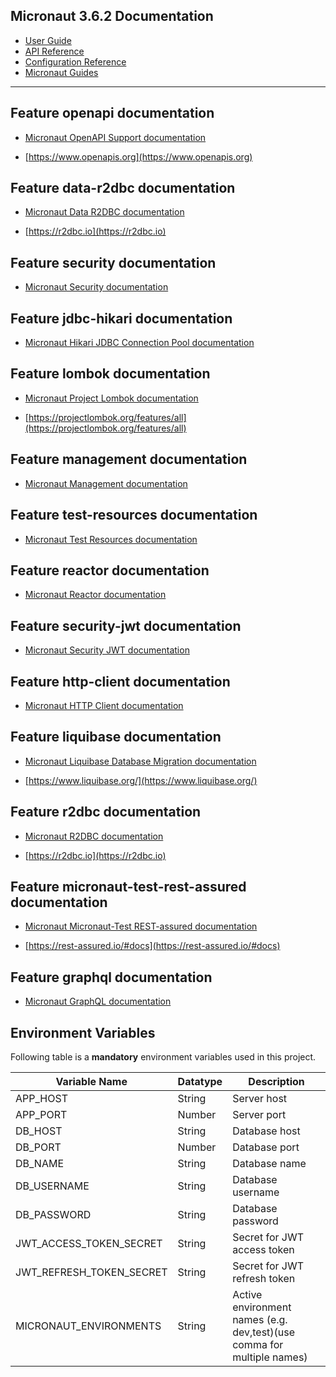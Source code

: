 ## Micronaut 3.6.2 Documentation

- [User Guide](https://docs.micronaut.io/3.6.2/guide/index.html)
- [API Reference](https://docs.micronaut.io/3.6.2/api/index.html)
- [Configuration Reference](https://docs.micronaut.io/3.6.2/guide/configurationreference.html)
- [Micronaut Guides](https://guides.micronaut.io/index.html)
---

## Feature openapi documentation

- [Micronaut OpenAPI Support documentation](https://micronaut-projects.github.io/micronaut-openapi/latest/guide/index.html)

- [https://www.openapis.org](https://www.openapis.org)


## Feature data-r2dbc documentation

- [Micronaut Data R2DBC documentation](https://micronaut-projects.github.io/micronaut-data/latest/guide/#dbc)

- [https://r2dbc.io](https://r2dbc.io)


## Feature security documentation

- [Micronaut Security documentation](https://micronaut-projects.github.io/micronaut-security/latest/guide/index.html)


## Feature jdbc-hikari documentation

- [Micronaut Hikari JDBC Connection Pool documentation](https://micronaut-projects.github.io/micronaut-sql/latest/guide/index.html#jdbc)


## Feature lombok documentation

- [Micronaut Project Lombok documentation](https://docs.micronaut.io/latest/guide/index.html#lombok)

- [https://projectlombok.org/features/all](https://projectlombok.org/features/all)


## Feature management documentation

- [Micronaut Management documentation](https://docs.micronaut.io/latest/guide/index.html#management)


## Feature test-resources documentation

- [Micronaut Test Resources documentation](https://micronaut-projects.github.io/micronaut-test-resources/latest/guide/)


## Feature reactor documentation

- [Micronaut Reactor documentation](https://micronaut-projects.github.io/micronaut-reactor/snapshot/guide/index.html)


## Feature security-jwt documentation

- [Micronaut Security JWT documentation](https://micronaut-projects.github.io/micronaut-security/latest/guide/index.html)


## Feature http-client documentation

- [Micronaut HTTP Client documentation](https://docs.micronaut.io/latest/guide/index.html#httpClient)


## Feature liquibase documentation

- [Micronaut Liquibase Database Migration documentation](https://micronaut-projects.github.io/micronaut-liquibase/latest/guide/index.html)

- [https://www.liquibase.org/](https://www.liquibase.org/)


## Feature r2dbc documentation

- [Micronaut R2DBC documentation](https://micronaut-projects.github.io/micronaut-r2dbc/latest/guide/)

- [https://r2dbc.io](https://r2dbc.io)


## Feature micronaut-test-rest-assured documentation

- [Micronaut Micronaut-Test REST-assured documentation](https://micronaut-projects.github.io/micronaut-test/latest/guide/#restAssured)

- [https://rest-assured.io/#docs](https://rest-assured.io/#docs)


## Feature graphql documentation

- [Micronaut GraphQL documentation](https://micronaut-projects.github.io/micronaut-graphql/latest/guide/index.html)

## Environment Variables
Following table is a **mandatory** environment variables used in this project.

| Variable Name | Datatype | Description |
| --- | --- | --- |
| APP_HOST | String | Server host |
| APP_PORT | Number | Server port |
| DB_HOST | String | Database host |
| DB_PORT | Number | Database port |
| DB_NAME | String | Database name |
| DB_USERNAME | String | Database username |
| DB_PASSWORD | String | Database password |
| JWT_ACCESS_TOKEN_SECRET | String | Secret for JWT access token |
| JWT_REFRESH_TOKEN_SECRET | String | Secret for JWT refresh token |
| MICRONAUT_ENVIRONMENTS | String | Active environment names (e.g. dev,test)(use comma for multiple names) |
